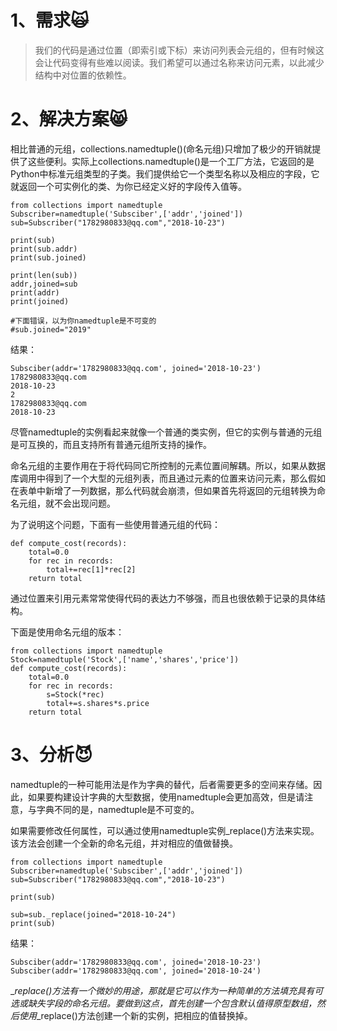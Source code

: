 # 1、需求🙀

> 我们的代码是通过位置（即索引或下标）来访问列表会元组的，但有时候这会让代码变得有些难以阅读。我们希望可以通过名称来访问元素，以此减少结构中对位置的依赖性。

# 2、解决方案😸

相比普通的元组，collections.namedtuple\(\)\(命名元组\)只增加了极少的开销就提供了这些便利。实际上collections.namedtuple\(\)是一个工厂方法，它返回的是Python中标准元组类型的子类。我们提供给它一个类型名称以及相应的字段，它就返回一个可实例化的类、为你已经定义好的字段传入值等。

```
from collections import namedtuple
Subscriber=namedtuple('Subsciber',['addr','joined'])
sub=Subscriber("1782980833@qq.com","2018-10-23")

print(sub)
print(sub.addr)
print(sub.joined)

print(len(sub))
addr,joined=sub
print(addr)
print(joined)

#下面错误，以为你namedtuple是不可变的
#sub.joined="2019"
```

结果：

```
Subsciber(addr='1782980833@qq.com', joined='2018-10-23')
1782980833@qq.com
2018-10-23
2
1782980833@qq.com
2018-10-23
```

尽管namedtuple的实例看起来就像一个普通的类实例，但它的实例与普通的元组是可互换的，而且支持所有普通元组所支持的操作。

命名元组的主要作用在于将代码同它所控制的元素位置间解耦。所以，如果从数据库调用中得到了一个大型的元组列表，而且通过元素的位置来访问元素，那么假如在表单中新增了一列数据，那么代码就会崩溃，但如果首先将返回的元组转换为命名元组，就不会出现问题。

为了说明这个问题，下面有一些使用普通元组的代码：

```
def compute_cost(records):
    total=0.0
    for rec in records:
        total+=rec[1]*rec[2]
    return total
```

通过位置来引用元素常常使得代码的表达力不够强，而且也很依赖于记录的具体结构。

下面是使用命名元组的版本：

```
from collections import namedtuple
Stock=namedtuple('Stock',['name','shares','price'])
def compute_cost(records):
    total=0.0
    for rec in records:
        s=Stock(*rec)
        total+=s.shares*s.price
    return total
```

# 3、分析😈

namedtuple的一种可能用法是作为字典的替代，后者需要更多的空间来存储。因此，如果要构建设计字典的大型数据，使用namedtuple会更加高效，但是请注意，与字典不同的是，namedtuple是不可变的。

如果需要修改任何属性，可以通过使用namedtuple实例\_replace\(\)方法来实现。该方法会创建一个全新的命名元组，并对相应的值做替换。

```
from collections import namedtuple
Subscriber=namedtuple('Subsciber',['addr','joined'])
sub=Subscriber("1782980833@qq.com","2018-10-23")

print(sub)

sub=sub._replace(joined="2018-10-24")
print(sub)
```

结果：

```
Subsciber(addr='1782980833@qq.com', joined='2018-10-23')
Subsciber(addr='1782980833@qq.com', joined='2018-10-24')
```

\__replace\(\)方法有一个微妙的用途，那就是它可以作为一种简单的方法填充具有可选或缺失字段的命名元组。要做到这点，首先创建一个包含默认值得原型数组，然后使用_\_replace\(\)方法创建一个新的实例，把相应的值替换掉。

```

```

